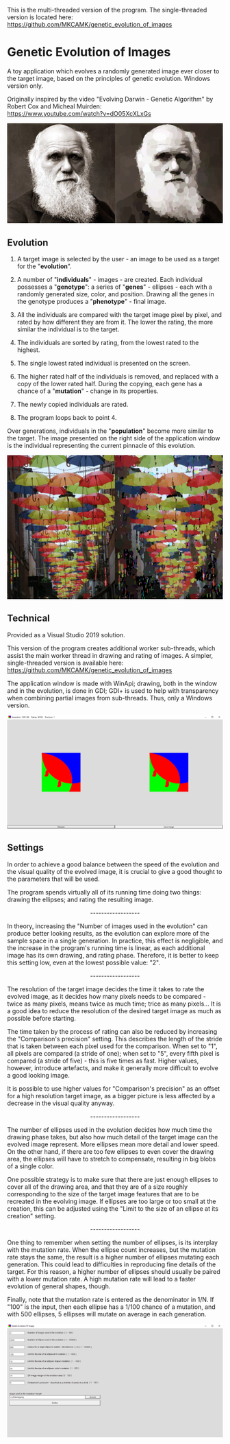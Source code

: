 This is the multi-threaded version of the program. The single-threaded version is located here:  
https://github.com/MKCAMK/genetic_evolution_of_images

# Genetic Evolution of Images

A toy application which evolves a randomly generated image ever closer to the target image, based on the principles of genetic evolution. Windows version only.

Originally inspired by the video "Evolving Darwin - Genetic Algorithm" by Robert Cox and Micheal Muirden:  
https://www.youtube.com/watch?v=dO05XcXLxGs

![Darwin after 3 000 026 generations](./examples/Darwin_3000026generation.jpg)

## Evolution

1. A target image is selected by the user - an image to be used as a target for the "**evolution**".

2. A number of "**individuals**" - images - are created. Each individual possesses a "**genotype**": a series of "**genes**" - ellipses - each with a randomly generated size, color, and position. Drawing all the genes in the genotype produces a "**phenotype**" - final image.

3. All the individuals are compared with the target image pixel by pixel, and rated by how different they are from it. The lower the rating, the more similar the individual is to the target.

4. The individuals are sorted by rating, from the lowest rated to the highest.

5. The single lowest rated individual is presented on the screen.

6. The higher rated half of the individuals is removed, and replaced with a copy of the lower rated half. During the copying, each gene has a chance of a "**mutation**" - change in its properties.

7. The newly copied individuals are rated.

8. The program loops back to point 4.

Over generations, individuals in the "**population**" become more similar to the target. The image presented on the right side of the application window is the individual representing the current pinnacle of this evolution.

![Umbrellas on Rue Haute Marcelle in Belgium after 5 026 304 generations](./examples/Belgium-Rue_Haute_Marcelle_5026304generation.jpg)

## Technical

Provided as a Visual Studio 2019 solution.

This version of the program creates additional worker sub-threads, which assist the main worker thread in drawing and rating of images. A simpler, single-threaded version is available here:  
https://github.com/MKCAMK/genetic_evolution_of_images

The application window is made with WinApi; drawing, both in the window and in the evolution, is done in GDI; GDI+ is used to help with transparency when combining partial images from sub-threads. Thus, only a Windows version.

![Main application window running an evolution](./examples/Darwin's_fish_5801386generation.png)

## Settings

In order to achieve a good balance between the speed of the evolution and the visual quality of the evolved image, it is crucial to give a good thought to the parameters that will be used.

The program spends virtually all of its running time doing two things: drawing the ellipses; and rating the resulting image.

<p align="center">------------------</p>

In theory, increasing the "Number of images used in the evolution" can produce better looking results, as the evolution can explore more of the sample space in a single generation. In practice, this effect is negligible, and the increase in the program's running time is linear, as each additional image has its own drawing, and rating phase. Therefore, it is better to keep this setting low, even at the lowest possible value: "2".

<p align="center">------------------</p>

The resolution of the target image decides the time it takes to rate the evolved image, as it decides how many pixels needs to be compared - twice as many pixels, means twice as much time; trice as many pixels... It is a good idea to reduce the resolution of the desired target image as much as possible before starting.

The time taken by the process of rating can also be reduced by increasing the "Comparison's precision" setting. This describes the length of the stride that is taken between each pixel used for the comparison. When set to "1", all pixels are compared (a stride of one); when set to "5", every fifth pixel is compared (a stride of five) - this is five times as fast. Higher values, however, introduce artefacts, and make it generally more difficult to evolve a good looking image.

It is possible to use higher values for "Comparison's precision" as an offset for a high resolution target image, as a bigger picture is less affected by a decrease in the visual quality anyway.

<p align="center">------------------</p>

The number of ellipses used in the evolution decides how much time the drawing phase takes, but also how much detail of the target image can the evolved image represent. More ellipses mean more detail and lower speed. On the other hand, if there are too few ellipses to even cover the drawing area, the ellipses will have to stretch to compensate, resulting in big blobs of a single color.

One possible strategy is to make sure that there are just enough ellipses to cover all of the drawing area, and that they are of a size roughly corresponding to the size of the target image features that are to be recreated in the evolving image. If ellipses are too large or too small at the creation, this can be adjusted using the "Limit to the size of an ellipse at its creation" setting.

<p align="center">------------------</p>

One thing to remember when setting the number of ellipses, is its interplay with the mutation rate. When the ellipse count increases, but the mutation rate stays the same, the result is a higher number of ellipses mutating each generation. This could lead to difficulties in reproducing fine details of the target. For this reason, a higher number of ellipses should usually be paired with a lower mutation rate. A high mutation rate will lead to a faster evolution of general shapes, though.

Finally, note that the mutation rate is entered as the denominator in 1/N. If "100" is the input, then each ellipse has a 1/100 chance of a mutation, and with 500 ellipses, 5 ellipses will mutate on average in each generation.

![Main application window with the settings](./examples/settings.png)

